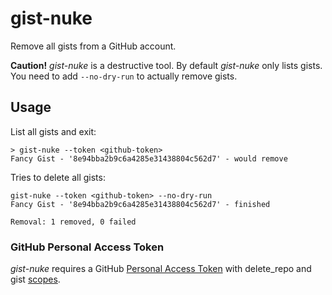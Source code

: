 # gist-nuke

Remove all gists from a GitHub account.

**Caution!** *gist-nuke* is a destructive tool. By default *gist-nuke* only lists gists. You need to add `--no-dry-run` to actually remove gists.

## Usage

List all gists and exit:

```
> gist-nuke --token <github-token>
Fancy Gist - '8e94bba2b9c6a4285e31438804c562d7' - would remove
```

Tries to delete all gists:

```
gist-nuke --token <github-token> --no-dry-run
Fancy Gist - '8e94bba2b9c6a4285e31438804c562d7' - finished

Removal: 1 removed, 0 failed
```

### GitHub Personal Access Token

*gist-nuke* requires a GitHub [Personal Access Token](https://github.com/settings/tokens) with delete_repo and gist [scopes](https://docs.github.com/en/developers/apps/scopes-for-oauth-apps#available-scopes).
